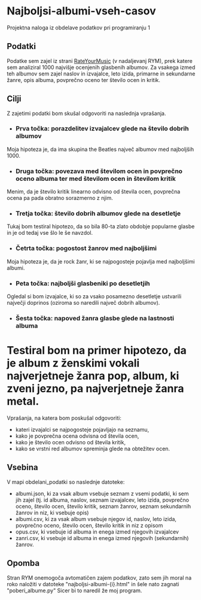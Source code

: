 # Najboljsi-albumi-vseh-casov
Projektna naloga iz obdelave podatkov pri programiranju 1

## Podatki

Podatke sem zajel iz strani [RateYourMusic](https://rateyourmusic.com/charts/top/album/all-time/) (v nadaljevanj RYM), prek katere sem analiziral 
1000 najvišje ocenjenih glasbenih albumov. Za vsakega izmed teh albumov sem zajel naslov in izvajalce, leto izida, primarne in sekundarne žanre, 
opis albuma, povprečno oceno ter število ocen in kritik.

## Cilji

Z zajetimi podatki bom skušal odgovoriti na naslednja vprašanja.

* ### Prva točka: porazdelitev izvajalcev glede na število dobrih albumov
Moja hipoteza je, da ima skupina the Beatles največ albumov med najboljših 1000.

* ### Druga točka: povezava med številom ocen in povprečno oceno albuma ter med številom ocen in številom kritik

Menim, da je število kritik linearno odvisno od števila ocen, povprečna ocena pa pada obratno sorazmerno z njim. 

* ### Tretja točka: število dobrih albumov glede na desetletje

Tukaj bom testiral hipotezo, da so bila 80-ta zlato obdobje popularne glasbe in je od tedaj vse šlo le še navzdol.

* ### Četrta točka: pogostost žanrov med najboljšimi

Moja hipoteza je, da je rock žanr, ki se najpogosteje pojavlja med najboljšimi albumi.

* ### Peta točka: najboljši glasbeniki po desetletjih

Ogledal si bom izvajalce, ki so za vsako posamezno desetletje ustvarili največji doprinos (oziroma so naredili največ dobrih albumov).

* ### Šesta točka: napoved žanra glasbe glede na lastnosti albuma

Testiral bom na primer hipotezo, da je album z ženskimi vokali najverjetneje žanra pop, album, ki zveni jezno, pa najverjetneje žanra metal.
=======
Vprašanja, na katera bom poskušal odgovoriti:
* kateri izvajalci se najpogosteje pojavljajo na seznamu,
* kako je povprečna ocena odvisna od števila ocen,
* kako je število ocen odvisno od števila kritik,
* kako se vrstni red albumov spreminja glede na obtežitev ocen.

## Vsebina
V mapi obdelani_podatki so naslednje datoteke:
* albumi.json, ki za vsak album vsebuje seznam z vsemi podatki, ki sem jih zajel (tj. id albuma, naslov, seznam izvajalcev, leto izida, povprečno oceno, 
število ocen, število kritik, seznam žanrov, seznam sekundarnih žanrov in niz, ki vsebuje opis)
* albumi.csv, ki za vsak album vsebuje njegov id, naslov, leto izida, povprečno oceno, število ocen, število kritik in niz z opisom
* opus.csv, ki vsebuje id albuma in enega izmed njegovih izvajalcev
* zanri.csv, ki vsebuje id albuma in enega izmed njegovih (sekundarnih) žanrov.

## Opomba
Stran RYM onemogoča avtomatičen zajem podatkov, zato sem jih moral na roko naložiti v datoteke "najboljsi-albumi-{i}.html" in šele nato zagnati "poberi_albume.py"
Sicer bi to naredil že moj program.
